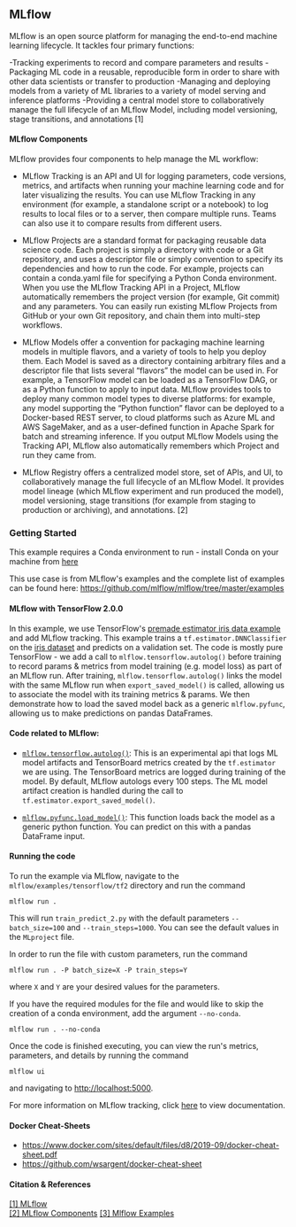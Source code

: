 ## MLflow

MLflow is an open source platform for managing the end-to-end machine learning lifecycle. It tackles four primary functions:

-Tracking experiments to record and compare parameters and results
-Packaging ML code in a reusable, reproducible form in order to share with other data scientists or transfer to production
-Managing and deploying models from a variety of ML libraries to a variety of model serving and inference platforms
-Providing a central model store to collaboratively manage the full lifecycle of an MLflow Model, including model versioning, stage transitions, and annotations [1]

#### MLflow Components

MLflow provides four components to help manage the ML workflow:

- MLflow Tracking is an API and UI for logging parameters, code versions, metrics, and artifacts when running your machine learning code and for later visualizing the results. You can use MLflow Tracking in any environment (for example, a standalone script or a notebook) to log results to local files or to a server, then compare multiple runs. Teams can also use it to compare results from different users.

- MLflow Projects are a standard format for packaging reusable data science code. Each project is simply a directory with code or a Git repository, and uses a descriptor file or simply convention to specify its dependencies and how to run the code. For example, projects can contain a conda.yaml file for specifying a Python Conda environment. When you use the MLflow Tracking API in a Project, MLflow automatically remembers the project version (for example, Git commit) and any parameters. You can easily run existing MLflow Projects from GitHub or your own Git repository, and chain them into multi-step workflows.

- MLflow Models offer a convention for packaging machine learning models in multiple flavors, and a variety of tools to help you deploy them. Each Model is saved as a directory containing arbitrary files and a descriptor file that lists several “flavors” the model can be used in. For example, a TensorFlow model can be loaded as a TensorFlow DAG, or as a Python function to apply to input data. MLflow provides tools to deploy many common model types to diverse platforms: for example, any model supporting the “Python function” flavor can be deployed to a Docker-based REST server, to cloud platforms such as Azure ML and AWS SageMaker, and as a user-defined function in Apache Spark for batch and streaming inference. If you output MLflow Models using the Tracking API, MLflow also automatically remembers which Project and run they came from.

- MLflow Registry offers a centralized model store, set of APIs, and UI, to collaboratively manage the full lifecycle of an MLflow Model. It provides model lineage (which MLflow experiment and run produced the model), model versioning, stage transitions (for example from staging to production or archiving), and annotations.
 [2]



### Getting Started

This example requires a Conda environment to run - install Conda on your machine from [here](https://conda.io/projects/conda/en/latest/user-guide/install/download.html)

This use case is from MLflow's examples and the complete list of examples can be found here: https://github.com/mlflow/mlflow/tree/master/examples

#### MLflow with TensorFlow 2.0.0

In this example, we use TensorFlow's [premade estimator iris data example](https://www.tensorflow.org/tutorials/estimator/premade) and add MLflow tracking.
This example trains a `tf.estimator.DNNClassifier` on the [iris dataset](https://archive.ics.uci.edu/ml/datasets/iris) and predicts on a validation set.
The code is mostly pure TensorFlow - we add a call to `mlflow.tensorflow.autolog()` before training to record params & metrics from model training (e.g. model loss) as part of an MLflow run. After training, `mlflow.tensorflow.autolog()` links the model with the same MLflow run when `export_saved_model()` is called, allowing us to associate the model with its training metrics & params. We then demonstrate how to load the saved model back as a generic `mlflow.pyfunc`, allowing us to make predictions on pandas DataFrames.

#### Code related to MLflow:
* [`mlflow.tensorflow.autolog()`](https://www.mlflow.org/docs/latest/tracking.html#automatic-logging-from-tensorflow-and-keras-experimental):
This is an experimental api that logs ML model artifacts and TensorBoard metrics created by the `tf.estimator` we are using.
The TensorBoard metrics are logged during training of the model. By default, MLflow autologs every 100 steps.
The ML model artifact creation is handled during the call to `tf.estimator.export_saved_model()`.

* [`mlflow.pyfunc.load_model()`](https://mlflow.org/docs/latest/python_api/mlflow.pyfunc.html#mlflow.pyfunc.load_model):
This function loads back the model as a generic python function. You can predict on this with a pandas DataFrame input.

#### Running the code
To run the example via MLflow, navigate to the `mlflow/examples/tensorflow/tf2` directory and run the command

```
mlflow run .
```

This will run `train_predict_2.py` with the default parameters `--batch_size=100` and `--train_steps=1000`. You can see the default values in the `MLproject` file.

In order to run the file with custom parameters, run the command

```
mlflow run . -P batch_size=X -P train_steps=Y
```

where `X` and `Y` are your desired values for the parameters.

If you have the required modules for the file and would like to skip the creation of a conda environment, add the argument `--no-conda`.

```
mlflow run . --no-conda
```

Once the code is finished executing, you can view the run's metrics, parameters, and details by running the command

```
mlflow ui
```

and navigating to [http://localhost:5000](http://localhost:5000).

For more information on MLflow tracking, click [here](https://www.mlflow.org/docs/latest/tracking.html#mlflow-tracking) to view documentation.



#### Docker Cheat-Sheets

- https://www.docker.com/sites/default/files/d8/2019-09/docker-cheat-sheet.pdf
- https://github.com/wsargent/docker-cheat-sheet


#### Citation & References

[[1] MLflow](https://www.mlflow.org/docs/latest/index.html) <br/>
[[2] MLflow Components](https://www.mlflow.org/docs/latest/concepts.html)
[[3] Mlflow Examples](https://github.com/mlflow/mlflow/tree/master/examples)
